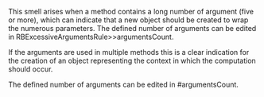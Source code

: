 This smell arises when a method contains a long number of argument (five or more), which can indicate that a new object should be created to wrap the numerous parameters. The defined number of arguments can be edited in RBExcessiveArgumentsRule>>argumentsCount.If the arguments are used in multiple methods this is a clear indication for the creation of an object representing the context in which the computation should occur. 	The defined number of arguments can be edited in #argumentsCount.